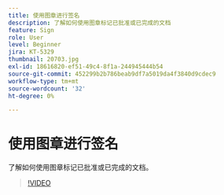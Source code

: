 ```yaml
---
title: 使用图章进行签名
description: 了解如何使用图章标记已批准或已完成的文档
feature: Sign
role: User
level: Beginner
jira: KT-5329
thumbnail: 20703.jpg
exl-id: 18616820-ef51-49c4-8f1a-244945444b54
source-git-commit: 452299b2b786beab9df7a5019da4f3840d9cdec9
workflow-type: tm+mt
source-wordcount: '32'
ht-degree: 0%

---
```


# 使用图章进行签名

了解如何使用图章标记已批准或已完成的文档。

>[!VIDEO](https://video.tv.adobe.com/v/345170?quality=12&learn=on&hidetitle=true)
